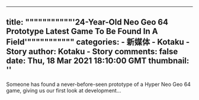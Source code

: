 
---
title: """""""""""'24-Year-Old Neo Geo 64 Prototype Latest Game To Be Found In A Field'"""""""""""
categories: 
    - 新媒体
    - Kotaku - Story
author: Kotaku - Story
comments: false
date: Thu, 18 Mar 2021 18:10:00 GMT
thumbnail: ''
---

<div>   
Someone has found a never-before-seen prototype of a Hyper Neo Geo 64 game, giving us our first look at development…  
</div>
            